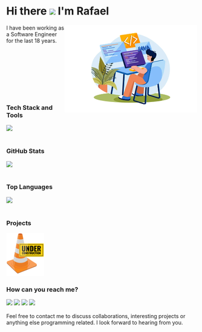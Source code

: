 # Hi there <img src="https://user-images.githubusercontent.com/42378118/110234147-e3259600-7f4e-11eb-95be-0c4047144dea.gif" width="30"> I'm Rafael

<img src="https://github.com/RafaelMangerona/RafaelMangerona/blob/main/profile.png?raw=true" width="350px" align="right">
I have been working as a Software Engineer for the last 18 years.<br>
<br><br>
<br><br>
<br><br>
<br><br>

### Tech Stack and Tools
<img src="https://skillicons.dev/icons?i=java,spring,maven,mysql,postgres,mongo,angular,idea,eclipse,aws,github,git,docker,kubernetes,javascript&theme=dark">
<br><br>

### GitHub Stats
<img height="150em" src="https://github-readme-stats.vercel.app/api?username=RafaelMangerona&count_private=true&include_all_commits=true&show_icons=true&theme=dracula&hide_border=false&show_owner=true">
<br><br>

### Top Languages
<img src="https://github-readme-stats.vercel.app/api/top-langs/?username=RafaelMangerona&layout=compact&count_private=true&theme=dracula"/>
<br><br>

### Projects
<img src="https://github.com/RafaelMangerona/RafaelMangerona/blob/main/under_construction2.png?raw=true" width="100px">
<br>

### How can you reach me?
<a href="mailto:rmangerona@hotmail.com" title="Gmail"><img src="https://img.shields.io/badge/-GMail-FF0000?style=flat-square&labelColor=FF0000&logo=gmail&logoColor=white"/></a>
<a href="https://www.linkedin.com/in/rafaelmangerona" title="LinkedIn"><img src="https://img.shields.io/badge/-Linkedin-0e76a8?style=flat-square&logo=Linkedin&logoColor=white"/></a>
<a href="https://wa.me/11986125587" title="WhatsApp"><img src="https://img.shields.io/badge/-WhatsApp-25d366?style=flat-square&labelColor=25d366&logo=whatsapp&logoColor=white"/></a>
<a href="https://www.instagram.com/rafael.mangerona/profilecard/?igsh=MmI3b2t1bm9reG9n" title="Instagram"><img src="https://img.shields.io/badge/-Instagram-DF0174?style=flat-square&labelColor=DF0174&logo=instagram&logoColor=white"/></a>
<br><br>
Feel free to contact me to discuss collaborations, interesting projects or anything else programming related. I look forward to hearing from you.
